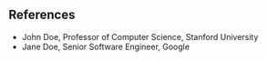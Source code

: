 ## References

* John Doe, Professor of Computer Science, Stanford University
* Jane Doe, Senior Software Engineer, Google

